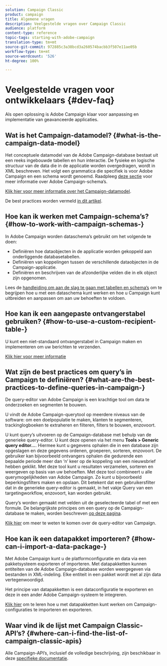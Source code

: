 ```yaml
---
solution: Campaign Classic
product: campaign
title: Algemene vragen
description: Veelgestelde vragen over Campaign Classic
audience: platform
content-type: reference
topic-tags: starting-with-adobe-campaign
translation-type: tm+mt
source-git-commit: 972885c3a38bcd3a260574bacbb3f507e11ae05b
workflow-type: tm+mt
source-wordcount: '526'
ht-degree: 100%

---
```



# Veelgestelde vragen voor ontwikkelaars {#dev-faq}

Als open oplossing is Adobe Campaign klaar voor aanpassing en implementatie van geavanceerde applicaties.

## Wat is het Campaign-datamodel? {#what-is-the-campaign-data-model}

Het conceptuele datamodel van de Adobe Campaign-database bestaat uit een reeks ingebouwde tabellen en hun interactie. De fysieke en logische structuur van de data die in de applicatie worden overgedragen, wordt in XML beschreven. Het volgt een grammatica die specifiek is voor Adobe Campaign en een schema wordt genoemd. Raadpleeg [deze sectie](../../configuration/using/about-schema-edition.md) voor meer informatie over Adobe Campaign-schema’s.

[Klik hier voor meer informatie over het Campaign-datamodel](https://helpx.adobe.com/nl/campaign/kb/acc-datamodel.html).

De best practices worden vermeld [in dit artikel](https://helpx.adobe.com/nl/campaign/kb/acc-data-model-best-practices.html).

## Hoe kan ik werken met Campaign-schema’s? {#how-to-work-with-campaign-schemas-}

In Adobe Campaign worden dataschema’s gebruikt om het volgende te doen:

* Definiëren hoe dataobjecten in de applicatie worden gekoppeld aan onderliggende databasetabellen.
* Definiëren van koppelingen tussen de verschillende dataobjecten in de Campaign-applicatie.
* Definiëren en beschrijven van de afzonderlijke velden die in elk object zijn opgenomen.

Lees de [handleiding om aan de slag te gaan met tabellen en schema’s](../../configuration/using/about-schema-edition.md) om te begrijpen hoe u met een dataschema kunt werken en hoe u Campaign kunt uitbreiden en aanpassen om aan uw behoeften te voldoen.

## Hoe kan ik een aangepaste ontvangerstabel gebruiken? {#how-to-use-a-custom-recipient-table-}

U kunt een niet-standaard ontvangerstabel in Campaign maken en implementeren om uw berichten te verzenden.

[Klik hier voor meer informatie](../../configuration/using/about-custom-recipient-table.md)

## Wat zijn de best practices om query’s in Campaign te definiëren? {#what-are-the-best-practices-to-define-queries-in-campaign-}

De query-editor van Adobe Campaign is een krachtige tool om data te onderzoeken en segmenten te bouwen.

U vindt de Adobe Campaign-querytool op meerdere niveaus van de software: om een doelpopulatie te maken, klanten te segmenteren, trackinglogboeken te extraheren en filteren, filters te bouwen, enzovoort.

U kunt query’s uitvoeren op de Campaign-database met behulp van de generieke query-editor. U kunt deze openen via het menu **Tools > Generic query editor...**. Hiermee kunt u gegevens ophalen die in een database zijn opgeslagen en deze gegevens ordenen, groeperen, sorteren, enzovoort. De gebruiker kan bijvoorbeeld ontvangers ophalen die gedurende een bepaalde periode meer dan ‘n’ keer op de koppeling van een nieuwsbrief hebben geklikt. Met deze tool kunt u resultaten verzamelen, sorteren en weergeven op basis van uw behoeften. Met deze tool combineert u alle querymogelijkheden van Adobe Campaign. Zo kunt u bijvoorbeeld beperkingsfilters maken en opslaan. Dit betekent dat een gebruikersfilter dat in de generieke query-editor is gemaakt, in het vakje Query van een targetingworkflow, enzovoort, kan worden gebruikt.

Query’s worden gemaakt met velden uit de geselecteerde tabel of met een formule. De belangrijkste principes om een query op de Campaign-database te maken, worden beschreven [op deze pagina](../../platform/using/about-queries-in-campaign.md).

[Klik hier](../../workflow/using/query.md) om meer te weten te komen over de query-editor van Campaign.

## Hoe kan ik een datapakket importeren? {#how-can-i-import-a-data-package-}

Met Adobe Campaign kunt u de platformconfiguratie en data via een pakketsysteem exporteren of importeren. Met datapakketten kunnen entiteiten van de Adobe Campaign-database worden weergegeven via bestanden in XML-indeling. Elke entiteit in een pakket wordt met al zijn data vertegenwoordigd.

Het principe van datapakketten is een dataconfiguratie te exporteren en deze in een ander Adobe Campaign-systeem te integreren.

[Klik hier](../../platform/using/working-with-data-packages.md) om te leren hoe u met datapakketten kunt werken om Campaign-configuraties te importeren en exporteren.

## Waar vind ik de lijst met Campaign Classic-API’s? {#where-can-i-find-the-list-of-campaign-classic-apis}

Alle Campaign-API’s, inclusief de volledige beschrijving, zijn beschikbaar in deze [specifieke documentatie](https://docs.adobe.com/content/help/en/campaign-classic/technicalresources/api/index.html).
